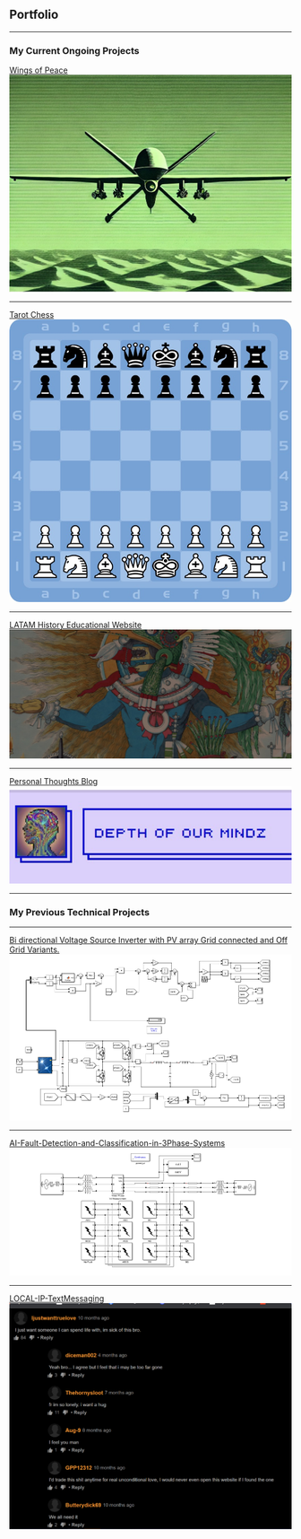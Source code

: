 ## Portfolio

---

### My Current Ongoing Projects
[Wings of Peace](https://github.com/arshv06/Wings-of-Peace)
<img src="images/drone.jpg?raw=true"/>

---
[Tarot Chess](https://github.com/arshv06/Tarot-Chess)
<img src="images/chess.jpg?raw=true"/>

---
[LATAM History Educational Website](http://www.historytoldwell.wordpress.com/)
<img src="images/htw.jpg?raw=true"/>

---
[Personal Thoughts Blog](http://www.depthofourmindz.wordpress.com/)
<img src="images/doam.jpg?raw=true"/>

---

### My Previous Technical Projects

---

[Bi directional Voltage Source Inverter with PV array Grid connected and Off Grid Variants.](https://github.com/arshv06/BidirectionalInverter/)
<img src="images/3phase.png?raw=true"/>

---
[AI-Fault-Detection-and-Classification-in-3Phase-Systems](https://github.com/arshv06/AI-Fault-Detection-and-Classification-in-3Phase-Systems/)
<img src="images/ai.png?raw=true"/>

---
[LOCAL-IP-TextMessaging](https://github.com/arshv06/LANTextMessaging/)
<img src="images/socket.png?raw=true"/>
